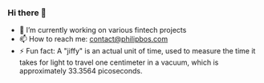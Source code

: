 ### Hi there 👋

<!--
**Philip-Bos/Philip-Bos** is a ✨ _special_ ✨ repository because its `README.md` (this file) appears on your GitHub profile.

Here are some ideas to get you started:

- 🔭 I’m currently working on ...
- 🌱 I’m currently learning ...
- 👯 I’m looking to collaborate on ...
- 🤔 I’m looking for help with ...
- 💬 Ask me about ...
- 📫 How to reach me: ...
- 😄 Pronouns: ...
- ⚡ Fun fact: ...
-->
- 🔭 I’m currently working on various fintech projects
- 📫 How to reach me: contact@philipbos.com
- ⚡ Fun fact: A "jiffy" is an actual unit of time, used to measure the time it takes for light to travel one centimeter in a vacuum, which is approximately 33.3564 picoseconds.
